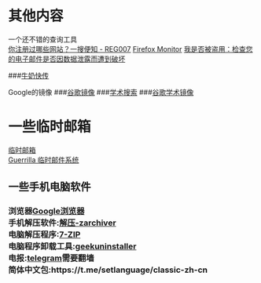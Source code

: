 # 其他内容

一个还不错的查询工具<br>
[你注册过哪些网站？一搜便知 - REG007](https://www.reg007.com/)
[Firefox Monitor](https://monitor.firefox.com/)
[我是否被盗用：检查您的电子邮件是否因数据泄露而遭到破坏](https://haveibeenpwned.com/)

###[牛奶快传](https://cowtransfer.com/)

Google的镜像
###[谷歌镜像](https://coderschool.cn/1853.html)
###[学术搜索](https://scholar.chongbuluo.com/)
###[谷歌学术镜像](https://ac.scmor.com/)


# 一些临时邮箱
[临时邮箱](http://24mail.chacuo.net/)<br>
[Guerrilla 临时邮件系统](https://www.guerrillamail.com/zh/inbox)

## 一些手机电脑软件
<h3>
浏览器<a target="_blank" href="https://www.google.cn/intl/zh-CN/chrome/">Google浏览器</a><br>
手机解压软件:<a target="_blank" href="https://www.zarchiver.me/download-zarchiver/">解压-zarchiver</a><br>
电脑解压程序:<a target="_blank" href="https://www.7-zip.org/">7-ZIP</a><br>
电脑程序卸载工具:<a target="_blank" href="https://geekuninstaller.com">geekuninstaller</a><br>
电报:<a target="_blank" href="https://telegram.org/" title="">telegram</a>需要翻墙<br>简体中文包:https://t.me/setlanguage/classic-zh-cn
</h3>